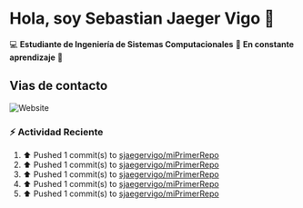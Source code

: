 # Hola, soy Sebastian Jaeger Vigo 👋

:computer: **Estudiante de Ingeniería de Sistemas Computacionales**
:pencil: **En constante aprendizaje** :rocket:

## Vias de contacto

![Website](https://img.shields.io/website?url=https%3A%2F%2Fwww.linkedin.com%2Fin%2Fsebastian-jaeger-vigo-911339169&up_message=Linkedin&style=social)

### ⚡ Actividad Reciente
<!--RECENT_ACTIVITY:start-->
1. ⬆️ Pushed 1 commit(s) to [sjaegervigo/miPrimerRepo](https://github.com/sjaegervigo/miPrimerRepo)<br>
2. ⬆️ Pushed 1 commit(s) to [sjaegervigo/miPrimerRepo](https://github.com/sjaegervigo/miPrimerRepo)<br>
3. ⬆️ Pushed 1 commit(s) to [sjaegervigo/miPrimerRepo](https://github.com/sjaegervigo/miPrimerRepo)<br>
4. ⬆️ Pushed 1 commit(s) to [sjaegervigo/miPrimerRepo](https://github.com/sjaegervigo/miPrimerRepo)<br>
5. ⬆️ Pushed 1 commit(s) to [sjaegervigo/miPrimerRepo](https://github.com/sjaegervigo/miPrimerRepo)<br>
<!--RECENT_ACTIVITY:end-->

<!--END_SECTION:last_update-->

<!--
**sjaegervigo/sjaegervigo** is a ✨ _special_ ✨ repository because its `README.md` (this file) appears on your GitHub profile.

Here are some ideas to get you started:

- 🔭 I’m currently working on ...
- 🌱 I’m currently learning ...
- 👯 I’m looking to collaborate on ...
- 🤔 I’m looking for help with ...
- 💬 Ask me about ...
- 📫 How to reach me: ...
- 😄 Pronouns: ...
- ⚡ Fun fact: ...
-->
